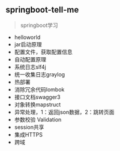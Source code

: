 ## springboot-tell-me
> springboot学习
* helloworld
* jar启动原理
* 配置文件，获取配置信息
* 自动配置原理
* 系统日志slf4j
* 统一收集日志graylog
* 热部署
* 消除冗余代码lombok
* 接口文档swagger3
* 对象转换mapstruct
* 异常处理，1：返回json数据，2：跳转页面
* 参数校验 Validation
* session共享
* 集成HTTPS
* 跨域
